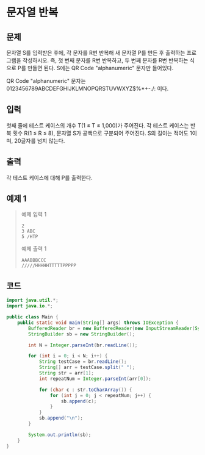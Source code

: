 # 문자열 반복

## 문제
문자열 S를 입력받은 후에, 각 문자를 R번 반복해 새 문자열 P를 만든 후 출력하는 프로그램을 작성하시오. 즉, 첫 번째 문자를 R번 반복하고, 두 번째 문자를 R번 반복하는 식으로 P를 만들면 된다. S에는 QR Code "alphanumeric" 문자만 들어있다.

QR Code "alphanumeric" 문자는 0123456789ABCDEFGHIJKLMNOPQRSTUVWXYZ\$%*+-./: 이다.

## 입력
첫째 줄에 테스트 케이스의 개수 T(1 ≤ T ≤ 1,000)가 주어진다. 각 테스트 케이스는 반복 횟수 R(1 ≤ R ≤ 8), 문자열 S가 공백으로 구분되어 주어진다. S의 길이는 적어도 1이며, 20글자를 넘지 않는다. 

## 출력
각 테스트 케이스에 대해 P를 출력한다.

## 예제 1

> 예제 입력 1
> ```
> 2
> 3 ABC
> 5 /HTP
> ```
> 예제 출력 1
> ```
> AAABBBCCC
> /////HHHHHTTTTTPPPPP
> ```


## 코드
```java
import java.util.*;
import java.io.*;

public class Main {
    public static void main(String[] args) throws IOException {
        BufferedReader br = new BufferedReader(new InputStreamReader(System.in));
        StringBuilder sb = new StringBuilder();

        int N = Integer.parseInt(br.readLine());

        for (int i = 0; i < N; i++) {
            String testCase = br.readLine();
            String[] arr = testCase.split(" ");
            String str = arr[1];
            int repeatNum = Integer.parseInt(arr[0]);

            for (char c : str.toCharArray()) {
                for (int j = 0; j < repeatNum; j++) {
                    sb.append(c);
                }
            }
            sb.append("\n");
        }

        System.out.println(sb);
    }
}
```
